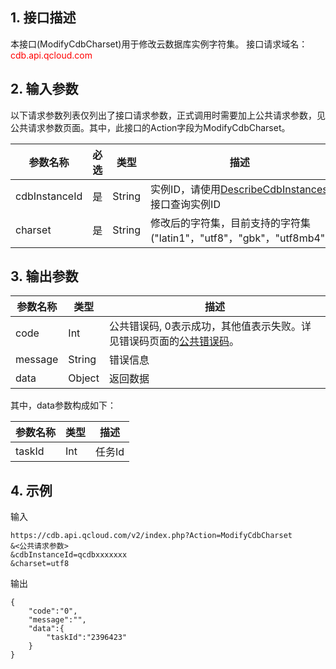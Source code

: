 ## 1. 接口描述
本接口(ModifyCdbCharset)用于修改云数据库实例字符集。
接口请求域名：<font style="color:red">cdb.api.qcloud.com</font>


## 2. 输入参数
以下请求参数列表仅列出了接口请求参数，正式调用时需要加上公共请求参数，见公共请求参数页面。其中，此接口的Action字段为ModifyCdbCharset。

| 参数名称 | 必选  | 类型 | 描述 |
|---------|---------|---------|---------|
| cdbInstanceId | 是 | String | 实例ID，请使用[DescribeCdbInstances](/doc/api/253/1266)接口查询实例ID|
| charset | 是 | String | 修改后的字符集，目前支持的字符集("latin1"，"utf8"，"gbk"，"utf8mb4")|

## 3. 输出参数
| 参数名称 | 类型 | 描述 |
|---------|---------|---------|
| code | Int | 公共错误码, 0表示成功，其他值表示失败。详见错误码页面的<a href='https://www.qcloud.com/doc/api/372/%E9%94%99%E8%AF%AF%E7%A0%81#1.E3.80.81.E5.85.AC.E5.85.B1.E9.94.99.E8.AF.AF.E7.A0.81' title='公共错误码'>公共错误码</a>。|
| message | String | 错误信息|
| data | Object | 返回数据 |
其中，data参数构成如下：

| 参数名称 | 类型 | 描述 |
|---------|---------|---------|
| taskId | Int | 任务Id | 

## 4. 示例
输入
```
https://cdb.api.qcloud.com/v2/index.php?Action=ModifyCdbCharset
&<公共请求参数>
&cdbInstanceId=qcdbxxxxxxx
&charset=utf8
```

输出
```
{
    "code":"0",
    "message":"",
    "data":{
        "taskId":"2396423"
    }
}
```

